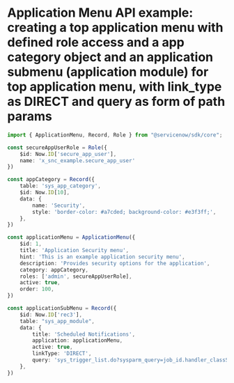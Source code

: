 # Application Menu API example: creating a top application menu with defined role access and a app category object and an application submenu (application module) for top application menu, with link_type as DIRECT and query as form of path params
```typescript
import { ApplicationMenu, Record, Role } from "@servicenow/sdk/core";

const secureAppUserRole = Role({
    $id: Now.ID['secure_app_user'],
    name: 'x_snc_example.secure_app_user'
})

const appCategory = Record({
    table: 'sys_app_category',
    $id: Now.ID[10],
    data: {
        name: 'Security',
        style: 'border-color: #a7cded; background-color: #e3f3ff;',
    },
})

const applicationMenu = ApplicationMenu({
    $id: 1,
    title: 'Application Security menu',
    hint: 'This is an example application security menu',
    description: 'Provides security options for the application',
    category: appCategory,
    roles: ['admin', secureAppUserRole],
    active: true,
    order: 100,
})

const applicationSubMenu = Record({
    $id: Now.ID['rec3'],
    table: "sys_app_module",
    data: {
        title: 'Scheduled Notifications',
        application: applicationMenu,
        active: true,
        linkType: 'DIRECT',
        query: 'sys_trigger_list.do?sysparm_query=job_id.handler_classSTARTSWITHcom.snc.pa.%5EORsys_id%3Da51441d1d70022004cd2a3b20e61039a%5EORDERBYnext_action'
    },
})
```